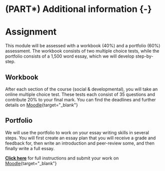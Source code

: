 # (PART\*) Additional information {-}

# Assignment

This module will be assessed with a workbook (40%) and a portfolio (60%) assessment. The workbook consists of two multiple choice tests, while the portfolio consists of a 1,500 word essay, which we will develop step-by-step.

## Workbook

After each section of the course (social & developmental), you will take an online multiple choice test. These tests each consist of 35 questions and contribute 20% to your final mark. You can find the deadlines and further details on [Moodle](https://mymodules.stmarys.ac.uk/course/view.php?id=28580#section-3){target="_blank"}

## Portfolio

We will use the portfolio to work on your essay writing skills in several steps. You will first create an essay plan that you will receive a grade and feedback for, then write an introduction and peer-review some, and then finally write a full essay.

**<a href="./files/PSY_4013_2020_Portfolio_Instructions.pdf">Click here</a>** for full instructions and submit your work on [Moodle](https://mymodules.stmarys.ac.uk/course/view.php?id=28580#section-6){target="_blank"}





